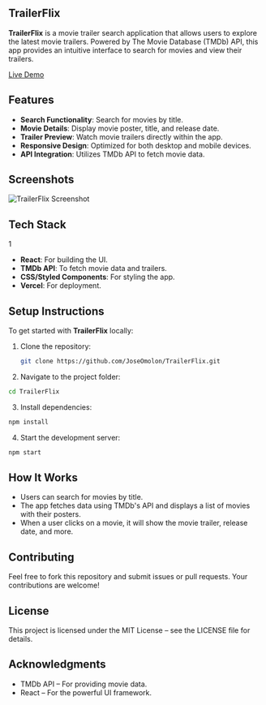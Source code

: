 ## TrailerFlix

**TrailerFlix** is a movie trailer search application that allows users to explore the latest movie trailers. Powered by The Movie Database (TMDb) API, this app provides an intuitive interface to search for movies and view their trailers.

[Live Demo](https://trailer-flix-steel.vercel.app/)

## Features

- **Search Functionality**: Search for movies by title.
- **Movie Details**: Display movie poster, title, and release date.
- **Trailer Preview**: Watch movie trailers directly within the app.
- **Responsive Design**: Optimized for both desktop and mobile devices.
- **API Integration**: Utilizes TMDb API to fetch movie data.

## Screenshots

![TrailerFlix Screenshot](TrailerTube.gif) 

## Tech Stack
1
- **React**: For building the UI.
- **TMDb API**: To fetch movie data and trailers.
- **CSS/Styled Components**: For styling the app.
- **Vercel**: For deployment.

## Setup Instructions

To get started with **TrailerFlix** locally:

1. Clone the repository:
   ```bash
   git clone https://github.com/JoseOmolon/TrailerFlix.git

2. Navigate to the project folder:
```bash
cd TrailerFlix
```
3. Install dependencies:
```bash
npm install
```
4. Start the development server:
```bash
npm start
```

## How It Works
- Users can search for movies by title.
- The app fetches data using TMDb's API and displays a list of movies with their posters.
- When a user clicks on a movie, it will show the movie trailer, release date, and more.


## Contributing
Feel free to fork this repository and submit issues or pull requests. Your contributions are welcome!

## License
This project is licensed under the MIT License – see the LICENSE file for details.

## Acknowledgments
- TMDb API – For providing movie data.
- React – For the powerful UI framework.
